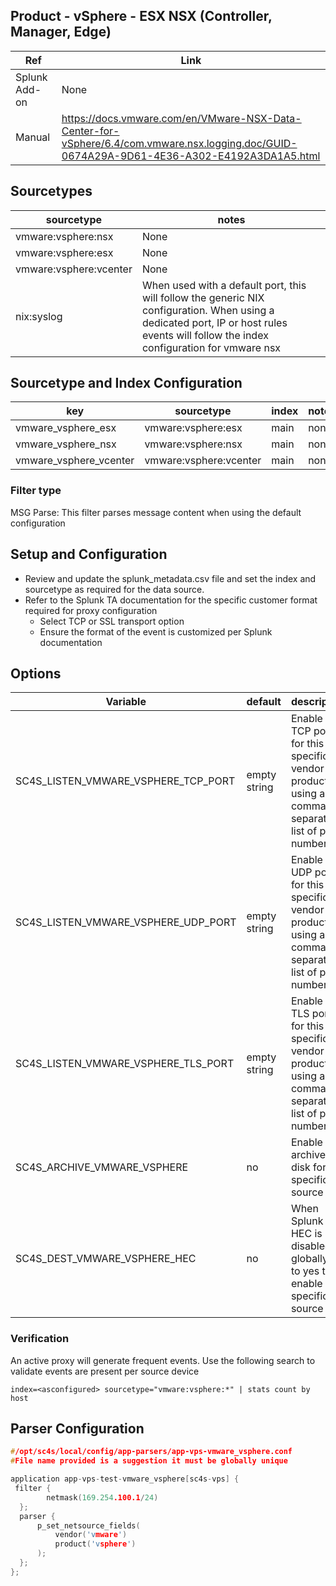 
## Product - vSphere - ESX NSX (Controller, Manager, Edge)

| Ref            | Link                                                                                                    |
|----------------|---------------------------------------------------------------------------------------------------------|
| Splunk Add-on  | None                                                                |
| Manual | <https://docs.vmware.com/en/VMware-NSX-Data-Center-for-vSphere/6.4/com.vmware.nsx.logging.doc/GUID-0674A29A-9D61-4E36-A302-E4192A3DA1A5.html> |

## Sourcetypes

| sourcetype     | notes                                                                                                   |
|----------------|---------------------------------------------------------------------------------------------------------|
| vmware:vsphere:nsx | None |
| vmware:vsphere:esx | None |
| vmware:vsphere:vcenter | None |
| nix:syslog | When used with a default port, this will follow the generic NIX configuration. When using a dedicated port, IP or host rules events will follow the index configuration for vmware nsx  |

## Sourcetype and Index Configuration

| key            | sourcetype     | index          | notes          |
|----------------|----------------|----------------|----------------|
| vmware_vsphere_esx      | vmware:vsphere:esx | main          | none          |
| vmware_vsphere_nsx      | vmware:vsphere:nsx | main          | none          |
| vmware_vsphere_vcenter      | vmware:vsphere:vcenter | main          | none          |

### Filter type

MSG Parse: This filter parses message content when using the default configuration

## Setup and Configuration

* Review and update the splunk_metadata.csv file and set the index and sourcetype as required for the data source.
* Refer to the Splunk TA documentation for the specific customer format required for proxy configuration
  * Select TCP or SSL transport option
  * Ensure the format of the event is customized per Splunk documentation

## Options

| Variable       | default        | description    |
|----------------|----------------|----------------|
| SC4S_LISTEN_VMWARE_VSPHERE_TCP_PORT      | empty string      | Enable a TCP port for this specific vendor product using a comma-separated list of port numbers |
| SC4S_LISTEN_VMWARE_VSPHERE_UDP_PORT      | empty string      | Enable a UDP port for this specific vendor product using a comma-separated list of port numbers |
| SC4S_LISTEN_VMWARE_VSPHERE_TLS_PORT      | empty string      | Enable a TLS port for this specific vendor product using a comma-separated list of port numbers |
| SC4S_ARCHIVE_VMWARE_VSPHERE | no | Enable archive to disk for this specific source |
| SC4S_DEST_VMWARE_VSPHERE_HEC | no | When Splunk HEC is disabled globally set to yes to enable this specific source |

### Verification

An active proxy will generate frequent events. Use the following search to validate events are present per source device

```
index=<asconfigured> sourcetype="vmware:vsphere:*" | stats count by host
```

## Parser Configuration

```c
#/opt/sc4s/local/config/app-parsers/app-vps-vmware_vsphere.conf
#File name provided is a suggestion it must be globally unique

application app-vps-test-vmware_vsphere[sc4s-vps] {
 filter { 
        netmask(169.254.100.1/24)
  }; 
  parser { 
      p_set_netsource_fields(
          vendor('vmware')
          product('vsphere')
      ); 
  };   
};

```
